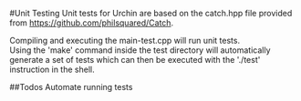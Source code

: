 #Unit Testing
Unit tests for Urchin are based on the catch.hpp file provided from https://github.com/philsquared/Catch.

Compiling and executing the main-test.cpp will run unit tests.  
Using the 'make' command inside the test directory will automatically generate a set of tests which can then be executed with the './test' instruction in the shell.

##Todos
Automate running tests
